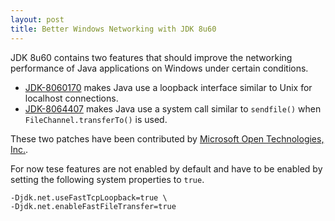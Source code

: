 ```yaml
---
layout: post
title: Better Windows Networking with JDK 8u60 
---
```


JDK 8u60 contains two features that should improve the networking performance of Java applications on Windows under certain conditions.

 * [JDK-8060170](https://bugs.openjdk.java.net/browse/JDK-8060170) makes Java use a loopback interface similar to Unix for localhost connections.
 * [JDK-8064407](https://bugs.openjdk.java.net/browse/JDK-8064407) makes Java use a system call similar to <code>sendfile()</code> when <code>FileChannel.transferTo()</code> is used.

These two patches have been contributed by [Microsoft Open Technologies, Inc.](https://msopentech.com/).

For now tese features are not enabled by default and have to be enabled by setting the following system properties to <code>true</code>.

<pre><code>-Djdk.net.useFastTcpLoopback=true \
-Djdk.net.enableFastFileTransfer=true</code></pre>

